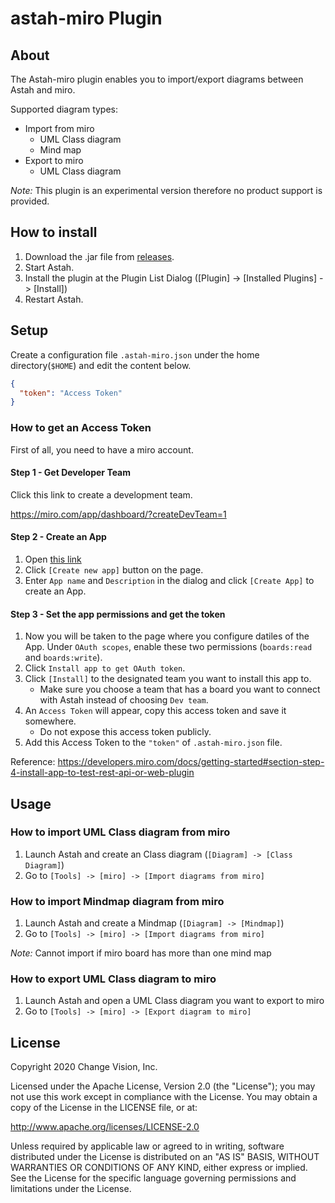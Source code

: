 # astah-miro Plugin
## About

The Astah-miro plugin enables you to import/export diagrams between Astah and miro.

Supported diagram types:
- Import from miro
    - UML Class diagram
    - Mind map
- Export to miro
    - UML Class diagram

*Note:* This plugin is an experimental version therefore no product support is provided. 

## How to install

1. Download the .jar file from [releases](https://github.com/ChangeVision/astah-miro-plugin/releases).
1. Start Astah.
1. Install the plugin at the Plugin List Dialog ([Plugin] -> [Installed Plugins] -> [Install])
1. Restart Astah.

## Setup

Create a configuration file `.astah-miro.json` under the home directory(`$HOME`) and edit the content below.

```json
{
  "token": "Access Token"
}
```

### How to get an Access Token
First of all, you need to have a miro account.

#### Step 1 - Get Developer Team

Click this link to create a development team.

https://miro.com/app/dashboard/?createDevTeam=1

#### Step 2 - Create an App

1. Open [this link](https://miro.com/app/settings/user-profile/apps)
1. Click `[Create new app]` button on the page.
1. Enter `App name` and `Description` in the dialog and click `[Create App]` to create an App.


#### Step 3 - Set the app permissions and get the token

1. Now you will be taken to the page where you configure datiles of the App. Under `OAuth scopes`, enable these two permissions (`boards:read` and `boards:write`).
1. Click `Install app to get OAuth token`.
1. Click `[Install]` to the designated team you want to install this app to.
    - Make sure you choose a team that has a board you want to connect with Astah instead of choosing `Dev team`.
1. An `Access Token` will appear, copy this access token and save it somewhere.
    - Do not expose this access token publicly.
1. Add this Access Token to the `"token"` of `.astah-miro.json` file.

Reference: https://developers.miro.com/docs/getting-started#section-step-4-install-app-to-test-rest-api-or-web-plugin


## Usage

### How to import UML Class diagram from miro

1. Launch Astah and create an Class diagram (`[Diagram] -> [Class Diagram]`)
1. Go to `[Tools] -> [miro] -> [Import diagrams from miro]`


### How to import Mindmap diagram from miro

1. Launch Astah and create a Mindmap (`[Diagram] -> [Mindmap]`)
1. Go to `[Tools] -> [miro] -> [Import diagrams from miro]`

*Note:* Cannot import if miro board has more than one mind map


### How to export UML Class diagram to miro

1. Launch Astah and open a UML Class diagram you want to export to miro
1. Go to `[Tools] -> [miro] -> [Export diagram to miro]`


## License

Copyright 2020 Change Vision, Inc.

Licensed under the Apache License, Version 2.0 (the "License"); you may not use this work except in compliance with the License. You may obtain a copy of the License in the LICENSE file, or at:

http://www.apache.org/licenses/LICENSE-2.0

Unless required by applicable law or agreed to in writing, software distributed under the License is distributed on an "AS IS" BASIS, WITHOUT WARRANTIES OR CONDITIONS OF ANY KIND, either express or implied. See the License for the specific language governing permissions and limitations under the License.
